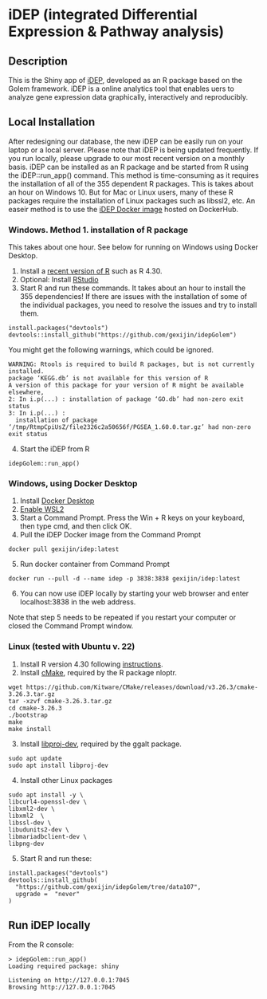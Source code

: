 # iDEP (integrated Differential Expression & Pathway analysis)

## Description

This is the Shiny app of [iDEP](<http:://bioinformatics.sdstate.edu/idep11/>), developed as an R package based on the Golem framework.
iDEP is a online analytics tool that enables uers to analyze gene expression data graphically, interactively and reproducibly. 


## Local Installation
After redesigning our database, the new iDEP can be easily run on your laptop or a local server. Please note that iDEP is being updated frequently. If you run locally, please upgrade to our most recent version on a monthly basis. 
iDEP can be installed as an R package and be started from R using the iDEP::run_app() command. This method is time-consuming as it requires the installation of all of the 355 dependent R packages. This is takes about an hour on Windows 10. But for Mac or Linux users, many of these R packages require the installation of Linux packages such as libssl2, etc. 
An easeir method is to use the [iDEP Docker image](https://hub.docker.com/repository/docker/gexijin/idep/general) hosted on DockerHub.
### Windows. Method 1. installation of R package
This takes about one hour. See below for running on Windows using Docker Desktop.
1. Install a [recent version of R](https://cloud.r-project.org/) such as R 4.30. 
2. Optional: Install [RStudio](https://posit.co/download/rstudio-desktop/) 
3. Start R and run these commands. It takes about an hour to install the 355 dependencies! If there are issues with the installation of some of the individual packages, you need to resolve the issues and try to install them.

```{R}
install.packages("devtools")
devtools::install_github("https://github.com/gexijin/idepGolem")
```

You might get the following warnings, which could be ignored.

```{R}
WARNING: Rtools is required to build R packages, but is not currently installed.
package ‘KEGG.db’ is not available for this version of R
A version of this package for your version of R might be available elsewhere,
2: In i.p(...) : installation of package ‘GO.db’ had non-zero exit status
3: In i.p(...) :
  installation of package ‘/tmp/RtmpCpiUsZ/file2326c2a50656f/PGSEA_1.60.0.tar.gz’ had non-zero exit status
```
4. Start the iDEP from R
```{R}
idepGolem::run_app()
```

### Windows, using Docker Desktop
1. Install [Docker Desktop](https://docs.docker.com/desktop/install/windows-install/)
2. [Enable WSL2](https://learn.microsoft.com/en-us/windows/wsl/install-manual)
3. Start a Command Prompt. Press the Win + R keys on your keyboard, then type cmd, and then click OK.
4. Pull the iDEP Docker image from the Command Prompt
```
docker pull gexijin/idep:latest
```
5. Run docker container from Command Prompt
```
docker run --pull -d --name idep -p 3838:3838 gexijin/idep:latest 
```
6. You can now use iDEP locally by starting your web browser and enter localhost:3838 in the web address.

Note that step 5 needs to be repeated if you restart your computer or closed the Command Prompt window.

### Linux (tested with Ubuntu v. 22)
1. Install R version 4.30  following [instructions](https://cloud.r-project.org/bin/linux/ubuntu/). 
2. Install [cMake](https://cmake.org/install/), required by the R package nloptr.
```
wget https://github.com/Kitware/CMake/releases/download/v3.26.3/cmake-3.26.3.tar.gz
tar -xzvf cmake-3.26.3.tar.gz
cd cmake-3.26.3
./bootstrap
make 
make install
```
3. Install [libproj-dev](), required by the ggalt package.
```
sudo apt update
sudo apt install libproj-dev
```
4. Install other Linux packages
```
sudo apt install -y \
libcurl4-openssl-dev \
libxml2-dev \
libxml2  \
libssl-dev \
libudunits2-dev \
libmariadbclient-dev \
libpng-dev
```
5. Start R and run these:
```{R}
install.packages("devtools")
devtools::install_github(
  "https://github.com/gexijin/idepGolem/tree/data107",
  upgrade =  "never"
)
```


## Run iDEP locally

From the R console:
```{R}
> idepGolem::run_app() 
Loading required package: shiny

Listening on http://127.0.0.1:7045
Browsing http://127.0.0.1:7045
```
